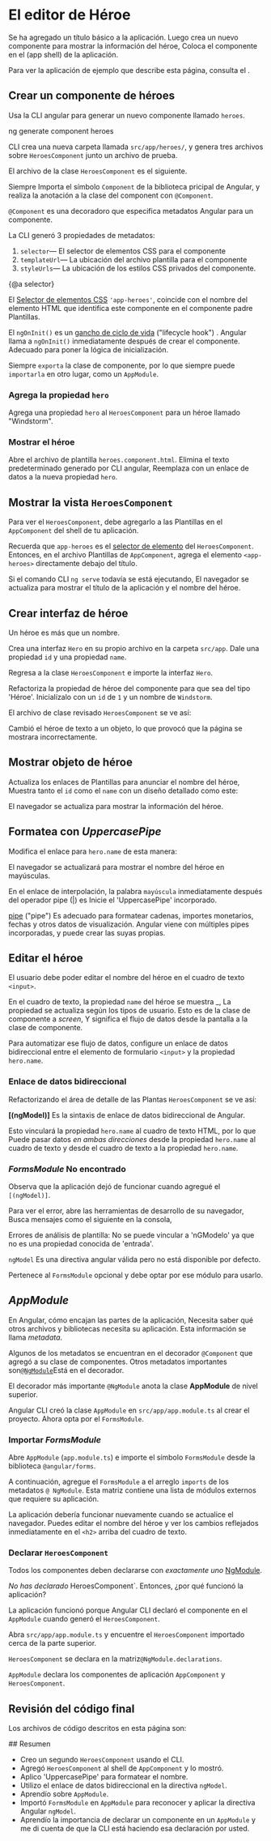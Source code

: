 # El editor de Héroe

Se ha agregado un título básico a la aplicación.
Luego crea un nuevo componente para mostrar la información del héroe,
Coloca el componente en el (app shell) de la aplicación.

<div class="alert is-helpful">

  Para ver la aplicación de ejemplo que describe esta página, consulta el <live-example></live-example>.

</div>

## Crear un componente de héroes

Usa la CLI angular para generar un nuevo componente llamado `heroes`.

<code-example language="sh" class="code-shell">
  ng generate component heroes
</code-example>

CLI crea una nueva carpeta llamada `src/app/heroes/`, y
genera tres archivos sobre `HeroesComponent` junto un archivo de prueba.

El archivo de la clase `HeroesComponent` es el siguiente.

<code-example path="toh-pt1/src/app/heroes/heroes.component.ts" region="v1" header="app/heroes/heroes.component.ts (initial version)"></code-example>

Siempre Importa el símbolo `Component` de la biblioteca pricipal de Angular, y realiza la anotación a la clase del component con `@Component`.

`@Component` es una decoradoro que especifica metadatos Angular para un
componente.

La CLI generó 3 propiedades de metadatos:

1. `selector`&mdash; El selector de elementos CSS para el componente
1. `templateUrl`&mdash; La ubicación del archivo plantilla para el componente
1. `styleUrls`&mdash; La ubicación de los estilos CSS privados del componente.

{@a selector}

El [Selector de elementos CSS](https://developer.mozilla.org/en-US/docs/Web/CSS/Type_selectors)
`'app-heroes'`, coincide con el nombre del elemento HTML que identifica este componente en el componente padre Plantillas.

El `ngOnInit()` es un [gancho de ciclo de vida](guide/lifecycle-hooks#oninit) ("lifecycle hook") . Angular llama a `ngOnInit()` inmediatamente después de crear el componente.
Adecuado para poner la lógica de inicialización.

Siempre `exporta` la clase de componente, por lo que siempre puede `importarla` en otro lugar, como un `AppModule`.

### Agrega la propiedad `hero`

Agrega una propiedad `hero` al `HeroesComponent` para un héroe llamado "Windstorm".

<code-example path="toh-pt1/src/app/heroes/heroes.component.ts" region="add-hero" header="heroes.component.ts (hero property)"></code-example>

### Mostrar el héroe

Abre el archivo de plantilla `heroes.component.html`.
Elimina el texto predeterminado generado por CLI angular,
Reemplaza con un enlace de datos a la nueva propiedad `hero`.

<code-example path="toh-pt1/src/app/heroes/heroes.component.1.html" header="heroes.component.html" region="show-hero-1"></code-example>

## Mostrar la vista `HeroesComponent`

Para ver el `HeroesComponent`, debe agregarlo a las Plantillas en el `AppComponent` del shell de tu aplicación.

Recuerda que `app-heroes` es el [selector de elemento](#selector) del `HeroesComponent`.
Entonces, en el archivo Plantillas de `AppComponent`, agrega el elemento `<app-heroes>` directamente debajo del título.

<code-example path="toh-pt1/src/app/app.component.html" header="src/app/app.component.html"></code-example>

Si el comando CLI `ng serve` todavía se está ejecutando,
El navegador se actualiza para mostrar el título de la aplicación y el nombre del héroe.

## Crear interfaz de héroe

Un héroe es más que un nombre.

Crea una interfaz `Hero` en su propio archivo en la carpeta `src/app`.
Dale una propiedad `id` y una propiedad `name`.

<code-example path="toh-pt1/src/app/hero.ts"  header="src/app/hero.ts"></code-example>


Regresa a la clase `HeroesComponent` e importe la interfaz `Hero`.

Refactoriza la propiedad de héroe del componente para que sea del tipo 'Héroe'.
Inicialízalo con un `id` de `1` y un nombre de `Windstorm`.

El archivo de clase revisado `HeroesComponent` se ve así:

<code-example path="toh-pt1/src/app/heroes/heroes.component.ts" header="src/app/heroes/heroes.component.ts"></code-example>

Cambió el héroe de texto a un objeto, lo que provocó que la página se mostrara incorrectamente.

## Mostrar objeto de héroe

Actualiza los enlaces de Plantillas para anunciar el nombre del héroe,
Muestra tanto el `id` como el `name` con un diseño detallado como este:

<code-example path="toh-pt1/src/app/heroes/heroes.component.1.html" region="show-hero-2" header="heroes.component.html (HeroesComponent's template)"></code-example>

El navegador se actualiza para mostrar la información del héroe.

## Formatea con _UppercasePipe_

Modifica el enlace para `hero.name` de esta manera:
<code-example path="toh-pt1/src/app/heroes/heroes.component.html" header="src/app/heroes/heroes.component.html" region="pipe">
</code-example>

El navegador se actualizará para mostrar el nombre del héroe en mayúsculas.

En el enlace de interpolación, la palabra `mayúscula` inmediatamente después del operador pipe (|) es
Inicie el 'UppercasePipe' incorporado.

[pipe](guide/pipes) ("pipe") Es adecuado para formatear cadenas, importes monetarios, fechas y otros datos de visualización.
Angular viene con múltiples pipes incorporadas, y puede crear las suyas propias.

## Editar el héroe

El usuario debe poder editar el nombre del héroe en el cuadro de texto `<input>`.

En el cuadro de texto, la propiedad `name` del héroe se muestra _,
La propiedad se actualiza según los tipos de usuario.
Esto es de la clase de componente a _screen_,
Y significa el flujo de datos desde la pantalla a la clase de componente.

Para automatizar ese flujo de datos, configure un enlace de datos bidireccional entre el elemento de formulario `<input>` y la propiedad `hero.name`.

### Enlace de datos bidireccional

Refactorizando el área de detalle de las Plantas `HeroesComponent` se ve así:

<code-example path="toh-pt1/src/app/heroes/heroes.component.1.html" region="name-input" header="src/app/heroes/heroes.component.html (HeroesComponent's template)"></code-example>

**[(ngModel)]** Es la sintaxis de enlace de datos bidireccional de Angular.

Esto vinculará la propiedad `hero.name` al cuadro de texto HTML, por lo que
Puede pasar datos _en ambas direcciones_ desde la propiedad `hero.name` al cuadro de texto y desde el cuadro de texto a la propiedad `hero.name`.

### _FormsModule_ No encontrado 

Observa que la aplicación dejó de funcionar cuando agregué el `[(ngModel)]`.

Para ver el error, abre las herramientas de desarrollo de su navegador,
Busca mensajes como el siguiente en la consola,

<code-example language="sh" class="code-shell">
Errores de análisis de plantilla:
No se puede vincular a 'nGModelo' ya que no es una propiedad conocida de 'entrada'.
</code-example>

`ngModel` Es una directiva angular válida pero no está disponible por defecto.

Pertenece al `FormsModule` opcional y debe optar por ese módulo para usarlo.

## _AppModule_

En Angular, cómo encajan las partes de la aplicación,
Necesita saber qué otros archivos y bibliotecas necesita su aplicación.
Esta información se llama _metadata_.

Algunos de los metadatos se encuentran en el decorador `@Component` que agregó a su clase de componentes.
Otros metadatos importantes son[`@NgModule`](guide/ngmodules)Está en el decorador.

El decorador más importante `@NgModule` anota la clase **AppModule** de nivel superior.

Angular CLI creó la clase `AppModule` en `src/app/app.module.ts` al crear el proyecto.
Ahora opta por el `FormsModule`.

### Importar _FormsModule_

Abre `AppModule` (`app.module.ts`) e importe el símbolo `FormsModule` desde la biblioteca `@angular/forms`.

<code-example path="toh-pt1/src/app/app.module.ts" header="app.module.ts (@NgModule imports)"
 region="formsmodule-js-import">
</code-example>

A continuación, agregue el `FormsModule` a el arreglo `imports` de los metadatos `@ NgModule`.
Esta matriz contiene una lista de módulos externos que requiere su aplicación.

<code-example path="toh-pt1/src/app/app.module.ts" header="app.module.ts ( @NgModule imports)"
region="ng-imports">
</code-example>

La aplicación debería funcionar nuevamente cuando se actualice el navegador. Puedes editar el nombre del héroe y ver los cambios reflejados inmediatamente en el `<h2>` arriba del cuadro de texto.

### Declarar `HeroesComponent`

Todos los componentes deben declararse con _exactamente uno_ [NgModule](guide/ngmodules).

_No has declarado_ HeroesComponent`.
Entonces, ¿por qué funcionó la aplicación?

La aplicación funcionó porque Angular CLI declaró el componente en el `AppModule` cuando generó el `HeroesComponent`.

Abra `src/app/app.module.ts` y encuentre el `HeroesComponent` importado cerca de la parte superior.

<code-example path="toh-pt1/src/app/app.module.ts" header="src/app/app.module.ts" region="heroes-import" >
</code-example>

`HeroesComponent` se declara en la matriz`@NgModule.declarations`.
<code-example path="toh-pt1/src/app/app.module.ts" header="src/app/app.module.ts" region="declarations">
</code-example>

`AppModule` declara los componentes de aplicación `AppComponent` y `HeroesComponent`.

## Revisión del código final

Los archivos de código descritos en esta página son:

<code-tabs>

  <code-pane header="src/app/heroes/heroes.component.ts" path="toh-pt1/src/app/heroes/heroes.component.ts">
  </code-pane>

  <code-pane header="src/app/heroes/heroes.component.html" path="toh-pt1/src/app/heroes/heroes.component.html">
  </code-pane>

  <code-pane header="src/app/app.module.ts" 
  path="toh-pt1/src/app/app.module.ts">
  </code-pane>

  <code-pane header="src/app/app.component.ts" path="toh-pt1/src/app/app.component.ts">
  </code-pane>

  <code-pane header="src/app/app.component.html" path="toh-pt1/src/app/app.component.html">
  </code-pane>

  <code-pane header="src/app/hero.ts"
  path="toh-pt1/src/app/hero.ts">
  </code-pane>

</code-tabs>
## Resumen

* Creo un segundo `HeroesComponent` usando el CLI.
* Agregó `HeroesComponent` al shell de `AppComponent` y lo mostró.
* Aplico 'UppercasePipe' para formatear el nombre.
* Utilizo el enlace de datos bidireccional en la directiva `ngModel`.
* Aprendío sobre `AppModule`.
* Importó `FormsModule` en `AppModule` para reconocer y aplicar la directiva Angular `ngModel`.
* Aprendío la importancia de declarar un componente en un `AppModule` y me di cuenta de que la CLI está haciendo esa declaración por usted.
